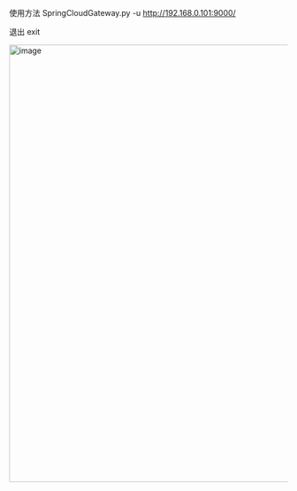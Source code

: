 使用方法
SpringCloudGateway.py -u http://192.168.0.101:9000/

退出 exit

<img width="791" alt="image" src="https://user-images.githubusercontent.com/37574712/156884418-3258f830-0a31-4f21-a5ed-a47facdbe137.png">


